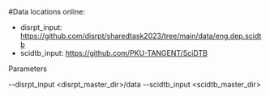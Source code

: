 #Data locations online:

- disrpt_input: https://github.com/disrpt/sharedtask2023/tree/main/data/eng.dep.scidtb
- scidtb_input: https://github.com/PKU-TANGENT/SciDTB

Parameters

--disrpt_input <disrpt_master_dir>/data
--scidtb_input <scidtb_master_dir>